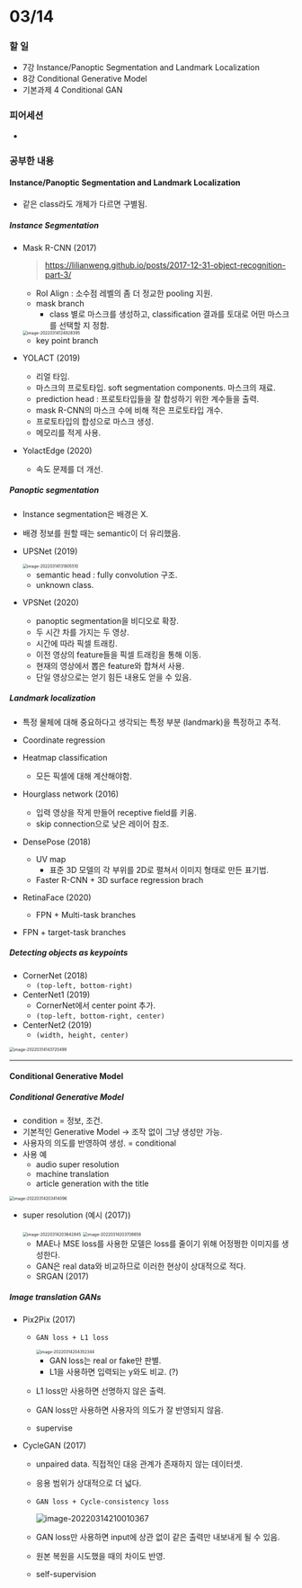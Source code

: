 # 03/14

### 할 일

* 7강 Instance/Panoptic Segmentation and Landmark Localization
* 8강 Conditional Generative Model
* 기본과제 4 Conditional GAN



### 피어세션

* 



### 공부한 내용

#### Instance/Panoptic Segmentation and Landmark Localization

* 같은 class라도 개체가 다르면 구별됨.



##### Instance Segmentation

* Mask R-CNN (2017)

  > https://lilianweng.github.io/posts/2017-12-31-object-recognition-part-3/

  * RoI Align : 소수점 레벨의 좀 더 정교한 pooling 지원.
  * mask branch
    * class 별로 마스크를 생성하고, classification 결과를 토대로 어떤 마스크를 선택할 지 정함.

  <img src="0314.assets/image-20220314124828395.png" alt="image-20220314124828395" style="zoom:50%;" />

  * key point branch



* YOLACT (2019)
  * 리얼 타임.
  * 마스크의 프로토타입. soft segmentation components. 마스크의 재료.
  * prediction head : 프로토타입들을 잘 합성하기 위한 계수들을 출력.
  * mask R-CNN의 마스크 수에 비해 적은 프로토타입 개수.
  * 프로토타입의 합성으로 마스크 생성.
  * 메모리를 적게 사용.



* YolactEdge (2020)
  * 속도 문제를 더 개선.



##### Panoptic segmentation

* Instance segmentation은 배경은 X.
* 배경 정보를 원할 때는 semantic이 더 유리했음.



* UPSNet (2019)

  <img src="0314.assets/image-20220314131805510.png" alt="image-20220314131805510" style="zoom:50%;" />

  * semantic head : fully convolution 구조.
  * unknown class.



* VPSNet (2020)
  * panoptic segmentation을 비디오로 확장.
  * 두 시간 차를 가지는 두 영상.
  * 시간에 따라 픽셀 트래킹.
  * 이전 영상의 feature들을 픽셀 트래킹을 통해 이동.
  * 현재의 영상에서 뽑은 feature와 합쳐서 사용.
  * 단일 영상으로는 얻기 힘든 내용도 얻을 수 있음.



##### Landmark localization

* 특정 물체에 대해 중요하다고 생각되는 특정 부분 (landmark)을 특정하고 추적.

* Coordinate regression

* Heatmap classification

  * 모든 픽셀에 대해 계산해야함.

  

* Hourglass network (2016)

  * 입력 영상을 작게 만들어 receptive field를 키움.
  * skip connection으로 낮은 레이어 참조.



* DensePose (2018)
  * UV map
    * 표준 3D 모델의 각 부위를 2D로 펼쳐서 이미지 형태로 만든 표기법.
  * Faster R-CNN + 3D surface regression brach



* RetinaFace (2020)
  * FPN + Multi-task branches



* FPN + target-task branches



##### Detecting objects as keypoints

* CornerNet (2018)
  * `(top-left, bottom-right)`
* CenterNet1 (2019)
  * CornerNet에서 center point 추가.
  * `(top-left, bottom-right, center)`
* CenterNet2 (2019)
  * `(width, height, center)`

<img src="0314.assets/image-20220314143720499.png" alt="image-20220314143720499" style="zoom:50%;" />

---



#### Conditional Generative Model

##### Conditional Generative Model

* condition = 정보, 조건.
* 기본적인 Generative Model → 조작 없이 그냥 생성만 가능.
* 사용자의 의도를 반영하여 생성. = conditional
* 사용 예
  * audio super resolution
  * machine translation
  * article generation with the title

<img src="0314.assets/image-20220314203414096.png" alt="image-20220314203414096" style="zoom:50%;" />



* super resolution (예시 (2017))	

  <img src="0314.assets/image-20220314203642845.png" alt="image-20220314203642845" style="zoom:50%;" />

  <img src="0314.assets/image-20220314203708656.png" alt="image-20220314203708656" style="zoom:50%;" />

  * MAE나 MSE loss를 사용한 모델은 loss를 줄이기 위해 어정쩡한 이미지를 생성한다.
  * GAN은 real data와 비교하므로 이러한 현상이 상대적으로 적다.
  * SRGAN (2017)



##### Image translation GANs

* Pix2Pix (2017)

  * `GAN loss + L1 loss`

    <img src="0314.assets/image-20220314204352344.png" alt="image-20220314204352344" style="zoom:50%;" />

    * GAN loss는 real or fake만 판별.
    * L1을 사용하면 입력되는 y와도 비교. (?)

  * L1 loss만 사용하면 선명하지 않은 출력.

  * GAN loss만 사용하면 사용자의 의도가 잘 반영되지 않음.

  * supervise



* CycleGAN (2017)

  * unpaired data. 직접적인 대응 관계가 존재하지 않는 데이터셋.

  * 응용 범위가 상대적으로 더 넓다.

  * `GAN loss + Cycle-consistency loss`

    ![image-20220314210010367](0314.assets/image-20220314210010367.png)

  * GAN loss만 사용하면 input에 상관 없이 같은 출력만 내보내게 될 수 있음.

  * 원본 복원을 시도했을 때의 차이도 반영.

  * self-supervision